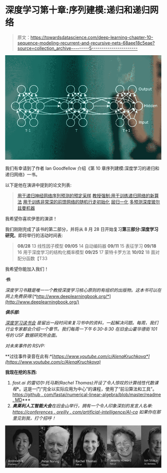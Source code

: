 # 深度学习第十章:序列建模:递归和递归网络

> 原文：<https://towardsdatascience.com/deep-learning-chapter-10-sequence-modeling-recurrent-and-recursive-nets-68aee18c5eae?source=collection_archive---------5----------------------->

![](img/652561c26ab25109b6e37ed82c762e41.png)

我们有幸请到了作者 Ian Goodfellow 介绍《第 10 章序列建模:深度学习的递归和递归网络》一书。

以下是他在演讲中提到的论文列表:

> [用于递归神经网络序列预测的预定采样](https://arxiv.org/abs/1506.03099)
> [教授强制:用于训练递归网络的新算法](https://arxiv.org/abs/1610.09038)
> [用于训练非常深的前馈网络的随机行走初始化](https://arxiv.org/abs/1412.6558)
> [层归一化](https://arxiv.org/abs/1607.06450)
> [多预测深度玻尔兹曼机器](https://papers.nips.cc/paper/5024-multi-prediction-deep-boltzmann-machines)

我希望你喜欢伊恩的演讲！

我们刚刚完成了该书的第二部分，并将从 8 月 28 日开始复习**第三部分:深度学习研究**。即将举行的活动时间表:

> **08/28** 13 线性因子模型
> **09/05** 14 自动编码器
> **09/11** 15 表征学习
> **09/18** 16 用于深度学习的结构化概率模型
> **09/25** 17 蒙特卡罗方法
> **10/02** 18 面对配分函数【T33

我希望你能加入我们！

***书:***

*深度学习书籍是唯一一个教授深度学习核心原则的有组织的出版物。这本书可以在网上免费获得:*[*http://www.deeplearningbook.org/*](http://www.deeplearningbook.org/)

***俱乐部:***

[*深度学习读书会*](https://www.meetup.com/Deep-Learning-Book-Club/about/comments/?op=all) *是留出一段时间来复习书中的资料，一起解决问题。每周，我们行业专家都会介绍一个章节。我们每周一下午 6:30-8:30 在旧金山霍华德街 101 号的 USF 数据研究所会面。*

*对未来事件的 RSVP:*[](https://www.meetup.com/Deep-Learning-Book-Club/?scroll=true)

**过往事件录音在此有:*[*https://www.youtube.com/c/AlenaKruchkova*](https://www.youtube.com/c/AlenaKruchkova)*

****我现在挖的东西:****

1.  *fast.ai 的雷切尔·托马斯(Rachel Thomas)开设了令人惊叹的计算线性代数课程**。这是一门“完全以实际应用为中心”的课程，使用了“前沿算法和工具”。
    [https://github . com/fastai/numerical-linear-algebra/blob/master/readme . MD](https://github.com/fastai/numerical-linear-algebra/blob/master/README.md)***
2.  ***奥莱利人工智能大会**在旧金山举行，拥有一个令人印象深刻的发言人名单:
    [https://conferences . oreilly . com/artificial-intelligence/AI-ca](https://conferences.oreilly.com/artificial-intelligence/ai-ca)
    如果你在那里见到我，打个招呼！*

*![](img/4b1da845441725a3fe5631c76891ceb4.png)*